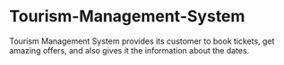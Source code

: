 # Tourism-Management-System
 Tourism Management System provides its customer to book tickets, get amazing offers, and also  gives it the information about the dates.
